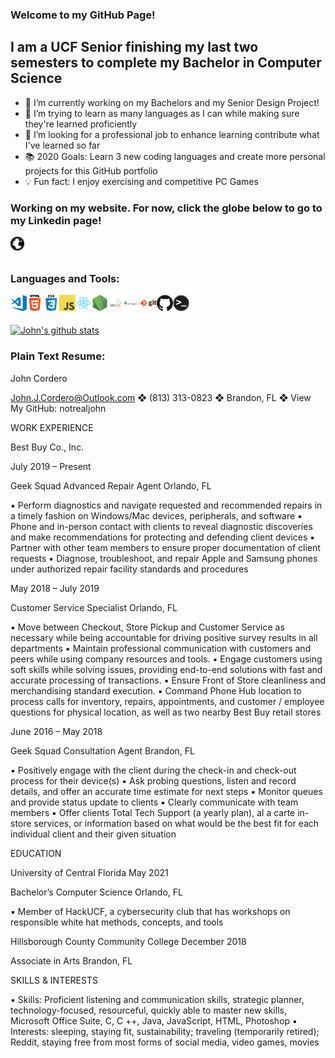 ### Welcome to my GitHub Page! 

## I am a UCF Senior finishing my last two semesters to complete my Bachelor in Computer Science
- 📝 I’m currently working on my Bachelors and my Senior Design Project!
- 🌱 I’m trying to learn as many languages as I can while making sure they're learned proficiently 
- 🕺 I’m looking for a professional job to enhance learning contribute what I've learned so far
- 📚 2020 Goals: Learn 3 new coding languages and create more personal projects for this GitHub portfolio
- 💡 Fun fact: I enjoy exercising and competitive PC Games

### Working on my website. For now, click the globe below to go to my Linkedin page!

[<img align="left" alt="comingsoon" width="22px" src="https://raw.githubusercontent.com/iconic/open-iconic/master/svg/globe.svg" />][linkedin]
<br/>
<br/>

### Languages and Tools:

<img align="left" alt="Visual Studio Code" width="26px" src="https://raw.githubusercontent.com/github/explore/80688e429a7d4ef2fca1e82350fe8e3517d3494d/topics/visual-studio-code/visual-studio-code.png" />
<img align="left" alt="HTML5" width="26px" src="https://raw.githubusercontent.com/github/explore/80688e429a7d4ef2fca1e82350fe8e3517d3494d/topics/html/html.png" />
<img align="left" alt="CSS3" width="26px" src="https://raw.githubusercontent.com/github/explore/80688e429a7d4ef2fca1e82350fe8e3517d3494d/topics/css/css.png" />
<img align="left" alt="JavaScript" width="26px" src="https://raw.githubusercontent.com/github/explore/80688e429a7d4ef2fca1e82350fe8e3517d3494d/topics/javascript/javascript.png" />
<img align="left" alt="React" width="26px" src="https://raw.githubusercontent.com/github/explore/80688e429a7d4ef2fca1e82350fe8e3517d3494d/topics/react/react.png" />
 
<img align="left" alt="Node.js" width="26px" src="https://raw.githubusercontent.com/github/explore/80688e429a7d4ef2fca1e82350fe8e3517d3494d/topics/nodejs/nodejs.png" />
<img align="left" alt="MySQL" width="26px" src="https://raw.githubusercontent.com/github/explore/80688e429a7d4ef2fca1e82350fe8e3517d3494d/topics/mysql/mysql.png" />
<img align="left" alt="MongoDB" width="26px" src="https://raw.githubusercontent.com/github/explore/80688e429a7d4ef2fca1e82350fe8e3517d3494d/topics/mongodb/mongodb.png" />
<img align="left" alt="Git" width="26px" src="https://raw.githubusercontent.com/github/explore/80688e429a7d4ef2fca1e82350fe8e3517d3494d/topics/git/git.png" />
<img align="left" alt="GitHub" width="26px" src="https://raw.githubusercontent.com/github/explore/78df643247d429f6cc873026c0622819ad797942/topics/github/github.png" />
<img align="left" alt="HTML5" width="26px" src="https://raw.githubusercontent.com/github/explore/80688e429a7d4ef2fca1e82350fe8e3517d3494d/topics/terminal/terminal.png" />
<br />
<br />

[![John's github stats](https://github-readme-stats.vercel.app/api?username=notrealjohn&count_private=true&hide=issues,prs,contribs&show_icons=true&theme=algolia )](https://github.com/anuraghazra/github-readme-stats)


[linkedin]: https://www.linkedin.com/in/john-cordero-4537021b2/

### Plain Text Resume:

John Cordero

John.J.Cordero@Outlook.com ❖ (813) 313-0823 ❖ Brandon, FL ❖ View My GitHub: notrealjohn

WORK EXPERIENCE

Best Buy Co., Inc.

 July 2019 – Present
 
Geek Squad Advanced Repair Agent Orlando, FL

▪ Perform diagnostics and navigate requested and recommended repairs in a timely fashion on Windows/Mac
devices, peripherals, and software
▪ Phone and in-person contact with clients to reveal diagnostic discoveries and make recommendations for
protecting and defending client devices
▪ Partner with other team members to ensure proper documentation of client requests
▪ Diagnose, troubleshoot, and repair Apple and Samsung phones under authorized repair facility standards and
procedures

 May 2018 – July 2019
 
Customer Service Specialist Orlando, FL

▪ Move between Checkout, Store Pickup and Customer Service as necessary while being accountable for driving
positive survey results in all departments
▪ Maintain professional communication with customers and peers while using company resources and tools.
▪ Engage customers using soft skills while solving issues, providing end-to-end solutions with fast and accurate
processing of transactions.
▪ Ensure Front of Store cleanliness and merchandising standard execution.
▪ Command Phone Hub location to process calls for inventory, repairs, appointments, and customer / employee
questions for physical location, as well as two nearby Best Buy retail stores

 June 2016 – May 2018
 
Geek Squad Consultation Agent Brandon, FL

▪ Positively engage with the client during the check-in and check-out process for their device(s)
▪ Ask probing questions, listen and record details, and offer an accurate time estimate for next steps
▪ Monitor queues and provide status update to clients
▪ Clearly communicate with team members
▪ Offer clients Total Tech Support (a yearly plan), al a carte in-store services, or information based on what would
be the best fit for each individual client and their given situation

EDUCATION

University of Central Florida May 2021

Bachelor’s Computer Science Orlando, FL

▪ Member of HackUCF, a cybersecurity club that has workshops on responsible white hat methods, concepts,
and tools

Hillsborough County Community College December 2018

Associate in Arts Brandon, FL

SKILLS & INTERESTS

▪ Skills: Proficient listening and communication skills, strategic planner, technology-focused, resourceful, quickly able to
master new skills, Microsoft Office Suite, C, C ++, Java, JavaScript, HTML, Photoshop
▪ Interests: sleeping, staying fit, sustainability; traveling (temporarily retired); Reddit, staying free from most
forms of social media, video games, movies
